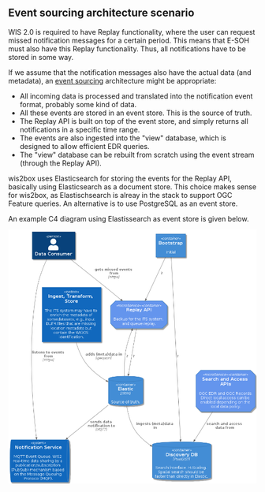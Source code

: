 ## Event sourcing architecture scenario

WIS 2.0 is required to have Replay functionality, where the user can request missed notification messages
for a certain period. This means that E-SOH must also have this Replay functionality.
Thus, all notifications have to be stored in some way.

If we assume that the notification messages also have the actual data (and metadata),
an [event sourcing](https://www.martinfowler.com/eaaDev/EventSourcing.html) architecture might be appropriate:

- All incoming data is processed and translated into the notification event format, probably some kind of data.
- All these events are stored in an event store. This is the source of truth.
- The Replay API is built on top of the event store, and simply returns all notifications in a specific time range.
- The events are also ingested into the "view" database, which is designed to allow efficient EDR queries.
- The "view" database can be rebuilt from scratch using the event stream (through the Replay API).

wis2box uses Elasticsearch for storing the events for the Replay API, basically using Elasticsearch
as a document store. This choice makes sense for wis2box, as Elastischsearch is alreay in the stack to
support OGC Feature queries. An alternative is to use PostgreSQL as an event store.

An example C4 diagram using Elastissearch as event store is given below.

![](poc-experiments/event-streaming/c4-container-data-store.png) 

[//]: # (![]&#40;c4-container-data-store.png&#41; )
